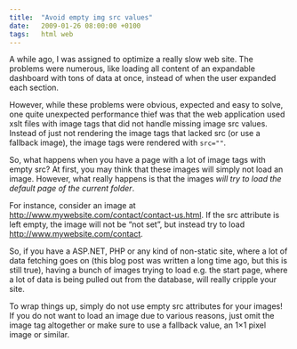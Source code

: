 ```yaml
---
title:  "Avoid empty img src values"
date:   2009-01-26 08:00:00 +0100
tags:	html web
---
```


A while ago, I was assigned to optimize a really slow web site. The problems were
numerous, like loading all content of an expandable dashboard with tons of data at
once, instead of when the user expanded each section.

However, while these problems were obvious, expected and easy to solve, one quite
unexpected performance thief was that the web application used xslt files with image
tags that did not handle missing image src values. Instead of just not rendering the
image tags that lacked src (or use a fallback image), the image tags were rendered
with `src=""`.

So, what happens when you have a page with a lot of image tags with empty src? At
first, you may think that these images will simply not load an image. However, what
really happens is that the images *will try to load the default page of the current
folder*.

For instance, consider an image at http://www.mywebsite.com/contact/contact-us.html.
If the src attribute is left empty, the image will not be “not set”, but instead try
to load http://www.mywebsite.com/contact.

So, if you have a ASP.NET, PHP or any kind of non-static site, where a lot of data
fetching goes on (this blog post was written a long time ago, but this is still true),
having a bunch of images trying to load e.g. the start page, where a lot of data is
being pulled out from the database, will really cripple your site.

To wrap things up, simply do not use empty src attributes for your images! If you do
not want to load an image due to various reasons, just omit the image tag altogether
or make sure to use a fallback value, an 1×1 pixel image or similar.